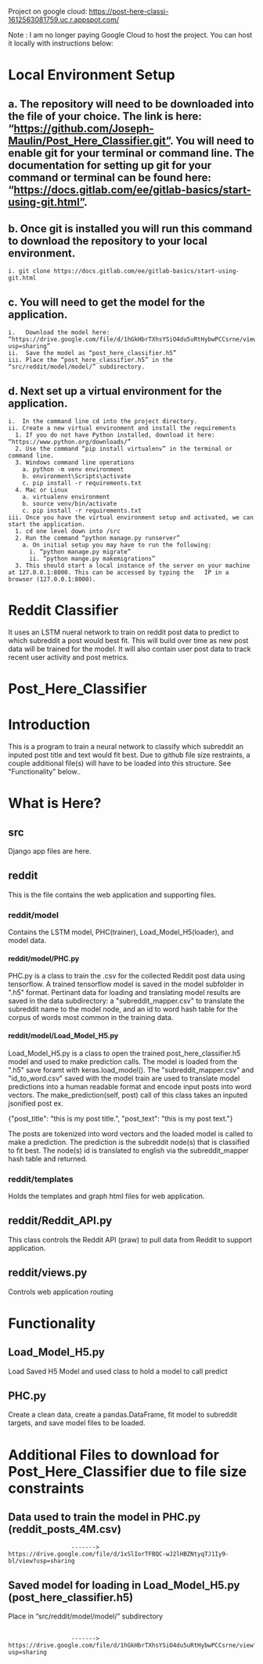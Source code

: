 Project on google cloud: 
  https://post-here-classi-1612563081759.uc.r.appspot.com/
  
Note : I am no longer paying Google Cloud to host the project. You can host it locally with instructions below:

# Local Environment Setup
  ## a. The repository will need to be downloaded into the file of your choice. The link is here: “https://github.com/Joseph-Maulin/Post_Here_Classifier.git”. You will need to enable git for your terminal or command line. The documentation for setting up git for your command or terminal can be found here: “https://docs.gitlab.com/ee/gitlab-basics/start-using-git.html”.
  
  ## b. Once git is installed you will run this command to download the repository to your local environment.
    i. git clone https://docs.gitlab.com/ee/gitlab-basics/start-using-git.html

  ## c. You will need to get the model for the application.
    i.   Download the model here: “https://drive.google.com/file/d/1hGkHbrTXhsYSiO4du5uRtHybwPCCsrne/view?usp=sharing” 
    ii.  Save the model as “post_here_classifier.h5”
    iii. Place the “post_here_classifier.h5” in the “src/reddit/model/model/” subdirectory.

  ## d. Next set up a virtual environment for the application.
    i.  In the command line cd into the project directory.
    ii. Create a new virtual environment and install the requirements
      1. If you do not have Python installed, download it here: “https://www.python.org/downloads/” 
      2. Use the command “pip install virtualenv” in the terminal or command line. 
      3. Windows command line operations
        a. python -m venv environment
        b. environment\Scripts\activate
        c. pip install -r requirements.txt
      4. Mac or Linux
        a. virtualenv environment
        b. source venv/bin/activate
        c. pip install -r requirements.txt
    iii. Once you have the virtual environment setup and activated, we can start the application. 
      1. cd one level down into /src
      2. Run the command “python manage.py runserver”
        a. On initial setup you may have to run the following:
          i. “python manage.py migrate”
          ii. “python mange.py makemigrations”
      3. This should start a local instance of the server on your machine at 127.0.0.1:8000. This can be accessed by typing the   IP in a browser (127.0.0.1:8000). 


# Reddit Classifier

It uses an LSTM nueral network to train on reddit post data to predict to which subreddit a post would best fit. This will build over time as new post data will be trained for the model. It will also contain user post data to track recent user activity and post metrics.

# Post_Here_Classifier


# Introduction
This is a program to train a neural network to classify which subreddit an inputed post title and text would fit best. Due to github file size restraints, a couple additional file(s) will have to be loaded into this structure. See "Functionality" below..

# What is Here?

## src
Django app files are here.

## reddit
This is the file contains the web application and supporting files.
  
  ### reddit/model
  Contains the LSTM model, PHC(trainer), Load_Model_H5(loader), and model data.
  
  #### reddit/model/PHC.py 
PHC.py is a class to train the .csv for the collected Reddit post data using tensorflow. A trained tensorflow model is saved in the model subfolder in ".h5" format. Pertinant data for loading and translating model results are saved in the data subdirectory: a "subreddit_mapper.csv" to translate the subreddit name to the model node, and an id to word hash table for the corpus of words most common in the training data. 

  #### reddit/model/Load_Model_H5.py 
Load_Model_H5.py is a class to open the trained post_here_classifier.h5 model and used to make prediction calls. The model is loaded from the ".h5" save foramt with keras.load_model(). The "subreddit_mapper.csv" and "id_to_word.csv" saved with the model train are used to translate model predictions into a human readable format and encode input posts into word vectors. The make_prediction(self, post) call of this class takes an inputed jsonified post ex. 

{"post_title": "this is my post title.", 
 "post_text": "this is my post text."}

The posts are tokenized into word vectors and the loaded model is called to make a prediction. The prediction is the subreddit node(s) that is classified to fit best. The node(s) id is translated to english via the subreddit_mapper hash table and returned.

  ### reddit/templates
  Holds the templates and graph html files for web application.
  
  ## reddit/Reddit_API.py
  This class controls the Reddit API (praw) to pull data from Reddit to support application.
  
  ## reddit/views.py
  Controls web application routing


# Functionality
  ## Load_Model_H5.py
  Load Saved H5 Model and used class to hold a model to call predict

  ## PHC.py
  Create a clean data, create a pandas.DataFrame, fit model to subreddit targets, and save model files to be loaded.



# Additional Files to download for Post_Here_Classifier due to file size constraints
  ## Data used to train the model in PHC.py (reddit_posts_4M.csv)
                      -------> https://drive.google.com/file/d/1xSlIorTFBQC-wJ2lHBZNtyqTJ1Iy9-bl/view?usp=sharing

  ## Saved model for loading in Load_Model_H5.py (post_here_classifier.h5)
  Place in “src/reddit/model/model/” subdirectory 
  ##
                      -------> https://drive.google.com/file/d/1hGkHbrTXhsYSiO4du5uRtHybwPCCsrne/view?usp=sharing
